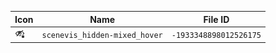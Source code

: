 | Icon | Name | File ID |
| ---  | ---  | ---     |
| ![](scenevis_hidden-mixed_hover.png) | `scenevis_hidden-mixed_hover` | `-1933348898012526175` |
